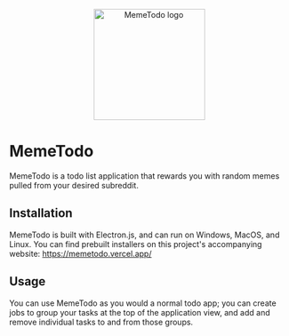 <p align="center">
<img src="https://memetodo.vercel.app/icon.png" alt="MemeTodo logo" width="200"/>
</p>

# MemeTodo

MemeTodo is a todo list application that rewards you with random memes pulled from your desired subreddit.

## Installation
MemeTodo is built with Electron.js, and can run on Windows, MacOS, and Linux. You can find prebuilt installers on this project's accompanying website:
https://memetodo.vercel.app/

## Usage
You can use MemeTodo as you would a normal todo app; you can create jobs to group your tasks at the top of the application view, and add and remove individual tasks to and from those groups.


